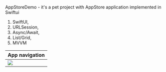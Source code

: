 AppStoreDemo - it's a pet project with AppStore application implemented in Swiftui


1. SwiftUI,
2. URLSession,
3. Async/Await,
4. List/Grid,
5. MVVM
   

|       App navigation        |
|-----------------------------|
| ![](review_appstore_.gif)   |

